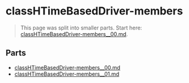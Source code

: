 # classHTimeBasedDriver-members

> This page was split into smaller parts. Start here: [classHTimeBasedDriver-members__00.md](classHTimeBasedDriver-members__00.md).

## Parts

- [classHTimeBasedDriver-members__00.md](classHTimeBasedDriver-members__00.md)
- [classHTimeBasedDriver-members__01.md](classHTimeBasedDriver-members__01.md)
